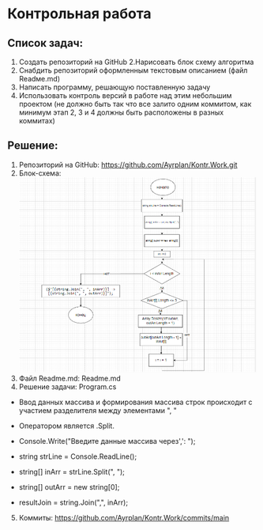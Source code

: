 # Контрольная работа
## Список задач:
1. Создать репозиторий на GitHub
2.Нарисовать блок схему алгоритма
3. Снабдить репозиторий оформленным текстовым описанием (файл Readмe.md)
4. Написать программу, решающую поставленную задачу
5. Использовать контроль версий в работе над этим небольшим проектом (не должно быть так что все залито одним коммитом, как минимум этап 2, 3 и 4 должны быть расположены в разных коммитах)

## Решение:
1. Репозиторий на GitHub: https://github.com/Ayrplan/Kontr.Work.git
2. Блок-схема: 
![Это блок-схема](2023-02-14_12-10-56.jpg)
3. Файл Readme.md: Readme.md
4. Решение задачи: Program.cs
* Ввод данных массива и формирования массива строк происходит с участием разделителя между элементами ", "
* Оператором является .Split.

* Console.Write("Введите данные массива через',': ");
* string strLine = Console.ReadLine();
* string[] inArr = strLine.Split(", ");
* string[] outArr = new  string[0];   
* resultJoin = string.Join(",", inArr); 
5. Коммиты: https://github.com/Ayrplan/Kontr.Work/commits/main